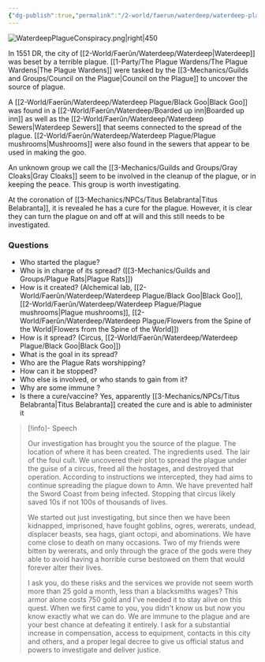 ```yaml
---
{"dg-publish":true,"permalink":"/2-world/faerun/waterdeep/waterdeep-plague/waterdeep-plague/","created":"2025-02-22T18:12:57.812-05:00","updated":"2025-03-13T16:20:19.344-04:00"}
---
```


![WaterdeepPlagueConspiracy.png|right|450](/img/user/z_Assets/WaterdeepPlagueConspiracy.png)

In 1551 DR, the city of [[2-World/Faerûn/Waterdeep/Waterdeep\|Waterdeep]] was beset by a terrible plague. [[1-Party/The Plague Wardens/The Plague Wardens\|The Plague Wardens]] were tasked by the [[3-Mechanics/Guilds and Groups/Council on the Plague\|Council on the Plague]] to uncover the source of plague.

A [[2-World/Faerûn/Waterdeep/Waterdeep Plague/Black Goo\|Black Goo]] was found in a [[2-World/Faerûn/Waterdeep/Boarded up inn\|Boarded up inn]] as well as the [[2-World/Faerûn/Waterdeep/Waterdeep Sewers\|Waterdeep Sewers]] that seems connected to the spread of the plague. [[2-World/Faerûn/Waterdeep/Waterdeep Plague/Plague mushrooms\|Mushrooms]] were also found in the sewers that appear to be used in making the goo.

An unknown group we call the [[3-Mechanics/Guilds and Groups/Gray Cloaks\|Gray Cloaks]] seem to be involved in the cleanup of the plague, or in keeping the peace. This group is worth investigating.

At the coronation of [[3-Mechanics/NPCs/Titus Belabranta\|Titus Belabranta]], it is revealed he has a cure for the plague. However, it is clear they can turn the plague on and off at will and this still needs to be investigated.

### Questions
- Who started the plague?
- Who is in charge of its spread? ([[3-Mechanics/Guilds and Groups/Plague Rats\|Plague Rats]])
- How is it created? (Alchemical lab, [[2-World/Faerûn/Waterdeep/Waterdeep Plague/Black Goo\|Black Goo]], [[2-World/Faerûn/Waterdeep/Waterdeep Plague/Plague mushrooms\|Plague mushrooms]], [[2-World/Faerûn/Waterdeep/Waterdeep Plague/Flowers from the Spine of the World\|Flowers from the Spine of the World]])
- How is it spread? (Circus, [[2-World/Faerûn/Waterdeep/Waterdeep Plague/Black Goo\|Black Goo]])
- What is the goal in its spread?
- Who are the Plague Rats worshipping?
- How can it be stopped?
- Who else is involved, or who stands to gain from it?
- Why are some immune ?
- Is there a cure/vaccine? Yes, apparently [[3-Mechanics/NPCs/Titus Belabranta\|Titus Belabranta]] created the cure and is able to administer it



>[!info]- Speech
>
>Our investigation has brought you the source of the plague. The location of where it has been created. The ingredients used. The lair of the foul cult. We uncovered their plot to spread the plague under the guise of a circus, freed all the hostages, and destroyed that operation. According to instructions we intercepted, they had aims to continue spreading the plague down to Amn. We have prevented half the Sword Coast from being infected. Stopping that circus likely saved 10s if not 100s of thousands of lives.
>
>We started out just investigating, but since then we have been kidnapped, imprisoned, have fought goblins, ogres, wererats, undead, displacer beasts, sea hags, giant octopi, and abominations. We have come close to death on many occasions. Two of my friends were bitten by wererats, and only through the grace of the gods were they able to avoid having a horrible curse bestowed on them that would forever alter their lives.
>
>I ask you, do these risks and the services we provide not seem worth more than 25 gold a month, less than a blacksmiths wages? This armor alone costs 750 gold and I've needed it to stay alive on this quest. When we first came to you, you didn't know us but now you know exactly what we can do. We are immune to the plague and are your best chance at defeating it entirely. I ask for a substantial increase in compensation, access to equipment, contacts in this city and others, and a proper legal decree to give us official status and powers to investigate and deliver justice.
